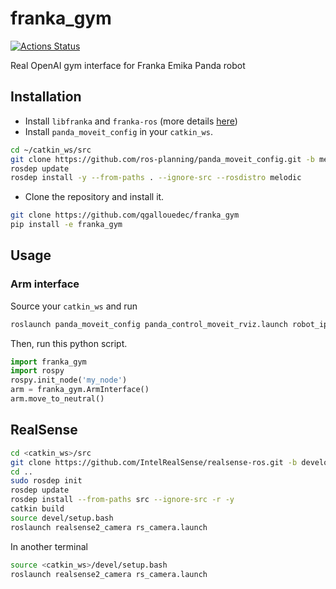 # franka_gym

[![Actions Status](https://github.com/qgallouedec/franka_gym/workflows/build/badge.svg)](https://github.com/qgallouedec/franka_gym/actions)

Real OpenAI gym interface for Franka Emika Panda robot

## Installation

- Install `libfranka` and `franka-ros` (more details [here](https://frankaemika.github.io/docs/installation_linux.html))
- Install `panda_moveit_config` in your `catkin_ws`.

```bash
cd ~/catkin_ws/src
git clone https://github.com/ros-planning/panda_moveit_config.git -b melodic-devel
rosdep update
rosdep install -y --from-paths . --ignore-src --rosdistro melodic
```

- Clone the repository and install it.

```bash
git clone https://github.com/qgallouedec/franka_gym
pip install -e franka_gym
```

## Usage

### Arm interface

Source your `catkin_ws` and run

```bash
roslaunch panda_moveit_config panda_control_moveit_rviz.launch robot_ip:=<robot_ip>
```

Then, run this python script.

```python
import franka_gym
import rospy
rospy.init_node('my_node')
arm = franka_gym.ArmInterface() 
arm.move_to_neutral()
```

## RealSense

```bash
cd <catkin_ws>/src
git clone https://github.com/IntelRealSense/realsense-ros.git -b development
cd ..
sudo rosdep init
rosdep update
rosdep install --from-paths src --ignore-src -r -y
catkin build
source devel/setup.bash
roslaunch realsense2_camera rs_camera.launch
```
In another terminal
```bash
source <catkin_ws>/devel/setup.bash
roslaunch realsense2_camera rs_camera.launch 
```
